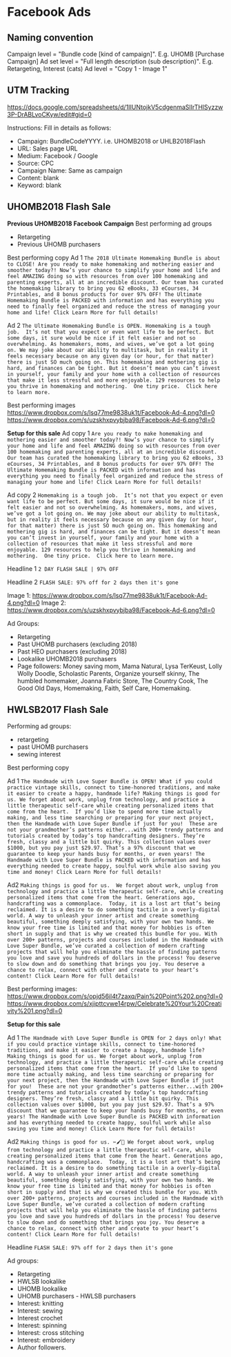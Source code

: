 <!-- TITLE: /Advertising/Facebook Ads -->
<!-- SUBTITLE: Tips, Tricks & Results !-->

# Facebook Ads

## Naming convention
Campaign level = "Bundle code [kind of  campaign]".  E.g. UHOMB [Purchase Campaign]
Ad set level = "Full length description (sub description)".  E.g. Retargeting, Interest (cats)
Ad level = "Copy 1 - Image 1"

##  UTM Tracking
https://docs.google.com/spreadsheets/d/1IIUNtojkV5cdgenmaSlIrTHlSyzzw3P-DrABLvoCKyw/edit#gid=0

Instructions:
Fill in details as follows:
* Campaign: BundleCodeYYYY. i.e. UHOMB2018 or UHLB2018Flash
* URL: Sales page URL
* Medium: Facebook / Google
* Source: CPC
* Campaign Name: Same as campaign
* Content: blank
* Keyword: blank

## UHOMB2018 Flash Sale
**Previous UHOMB2018 Facebook Campaign**
Best performing ad groups
* Retargeting
* Previous UHOMB purchasers

Best performing copy
Ad 1
`The 2018 Ultimate Homemaking Bundle is about to CLOSE!
Are you ready to make homemaking and mothering easier and smoother today?!
Now’s your chance to simplify your home and life and feel AMAZING doing so with resources from over 100 homemaking and parenting experts, all at an incredible discount.
Our team has curated the homemaking library to bring you 62 eBooks, 33 eCourses, 34 Printables, and 8 bonus products for over 97% OFF!
The Ultimate Homemaking Bundle is PACKED with information and has everything you need to finally feel organized and reduce the stress of managing your home and life!
Click Learn More for full details!`

Ad 2
`The Ultimate Homemaking Bundle is OPEN.
Homemaking is a tough job.  It’s not that you expect or even want life to be perfect. But some days, it sure would be nice if it felt easier and not so overwhelming.
As homemakers, moms, and wives, we’ve got a lot going on. We may joke about our ability to multitask, but in reality it feels necessary because on any given day (or hour, for that matter) there is just SO much going on.
This homemaking and mothering gig is hard, and finances can be tight. But it doesn’t mean you can’t invest in yourself, your family and your home with a collection of resources that make it less stressful and more enjoyable.
129 resources to help you thrive in homemaking and mothering.  One tiny price.  Click here to learn more.`

Best performing images
https://www.dropbox.com/s/lsq77me9838uk1t/Facebook-Ad-4.png?dl=0
https://www.dropbox.com/s/uzskhxpvybjba98/Facebook-Ad-6.png?dl=0

**Setup for this sale**
Ad copy 1
`Are you ready to make homemaking and mothering easier and smoother today?!
Now’s your chance to simplify your home and life and feel AMAZING doing so with resources from over 100 homemaking and parenting experts, all at an incredible discount.
Our team has curated the homemaking library to bring you 62 eBooks, 33 eCourses, 34 Printables, and 8 bonus products for over 97% OFF!
The Ultimate Homemaking Bundle is PACKED with information and has everything you need to finally feel organized and reduce the stress of managing your home and life!
Click Learn More for full details!`

Ad copy 2
`Homemaking is a tough job.  It’s not that you expect or even want life to be perfect. But some days, it sure would be nice if it felt easier and not so overwhelming.
As homemakers, moms, and wives, we’ve got a lot going on. We may joke about our ability to multitask, but in reality it feels necessary because on any given day (or hour, for that matter) there is just SO much going on.
This homemaking and mothering gig is hard, and finances can be tight. But it doesn’t mean you can’t invest in yourself, your family and your home with a collection of resources that make it less stressful and more enjoyable.
129 resources to help you thrive in homemaking and mothering.  One tiny price.  Click here to learn more.`

Headline 1
`2 DAY FLASH SALE | 97% OFF`

Headline 2
`FLASH SALE: 97% off for 2 days then it's gone`

Image 1: https://www.dropbox.com/s/lsq77me9838uk1t/Facebook-Ad-4.png?dl=0
Image 2: https://www.dropbox.com/s/uzskhxpvybjba98/Facebook-Ad-6.png?dl=0

Ad Groups:
* Retargeting
* Past UHOMB purchasers (excluding 2018)
* Past HEO purchasers (excluding 2018)
* Lookalike UHOMB2018 purchasers
* Page followers: Money saving mom, Mama Natural, Lysa TerKeust, Lolly Wolly Doodle, Scholastic Parents, Organize yourself skinny, The humbled homemaker, Joanna Fabric Store, The Country Cook, The Good Old Days, Homemaking, Faith, Self Care, Homemaking.

## HWLSB2017 Flash Sale

Performing ad groups: 
* retargeting
* past UHOMB purchasers
* sewing interest

Best performing copy

Ad 1
`The Handmade with Love Super Bundle is OPEN!
What if you could practice vintage skills, connect to time-honored traditions, and make it easier to create a happy, handmade life?
Making things is good for us. We forget about work, unplug from technology, and practice a little therapeutic self-care while creating personalized items that come from the heart. 
If you’d like to spend more time actually making, and less time searching or preparing for your next project, then the Handmade with Love Super Bundle if just for you! 
These are not your grandmother’s patterns either...with 200+ trendy patterns and tutorials created by today’s top handcrafting designers. They’re fresh, classy and a little bit quirky.
This collection values over $1000, but you pay just $29.97. That’s a 97% discount that we guarantee to keep your hands busy for months, or even years!
The Handmade with Love Super Bundle is PACKED with information and has everything needed to create happy, soulful work while also saving you time and money!
Click Learn More for full details!`

Ad2
`Making things is good for us. 
We forget about work, unplug from technology and practice a little therapeutic self-care, while creating personalized items that come from the heart.
Generations ago, handcrafting was a commonplace. 
Today, it is a lost art that’s being reclaimed. It is a desire to do something tactile in a overly-digital world. A way to unleash your inner artist and create something beautiful, something deeply satisfying, with your own two hands.
We know your free time is limited and that money for hobbies is often short in supply and that is why we created this bundle for you.
With over 200+ patterns, projects and courses included in the Handmade with Love Super Bundle, we’ve curated a collection of modern crafting projects that will help you eliminate the hassle of finding patterns you love and save you hundreds of dollars in the process!
You deserve to slow down and do something that brings you joy. You deserve a chance to relax, connect with other and create to your heart’s content!
Click Learn More for full details!`

Best performing images:
https://www.dropbox.com/s/opjd56il4t7zaxq/Pain%20Point%202.png?dl=0
https://www.dropbox.com/s/xjipttcvwe14rpw/Celebrate%20Your%20Creativity%201.png?dl=0

**Setup for this sale**

Ad 1
`The Handmade with Love Super Bundle is OPEN for 2 days only!
What if you could practice vintage skills, connect to time-honored traditions, and make it easier to create a happy, handmade life?
Making things is good for us. We forget about work, unplug from technology, and practice a little therapeutic self-care while creating personalized items that come from the heart. 
If you’d like to spend more time actually making, and less time searching or preparing for your next project, then the Handmade with Love Super Bundle if just for you! 
These are not your grandmother’s patterns either...with 200+ trendy patterns and tutorials created by today’s top handcrafting designers. They’re fresh, classy and a little bit quirky.
This collection values over $1000, but you pay just $29.97. That’s a 97% discount that we guarantee to keep your hands busy for months, or even years!
The Handmade with Love Super Bundle is PACKED with information and has everything needed to create happy, soulful work while also saving you time and money!
Click Learn More for full details!`

Ad2
`Making things is good for us. ✂️🖌️🎁
We forget about work, unplug from technology and practice a little therapeutic self-care, while creating personalized items that come from the heart.
Generations ago, handcrafting was a commonplace. 
Today, it is a lost art that’s being reclaimed. It is a desire to do something tactile in a overly-digital world. A way to unleash your inner artist and create something beautiful, something deeply satisfying, with your own two hands.
We know your free time is limited and that money for hobbies is often short in supply and that is why we created this bundle for you.
With over 200+ patterns, projects and courses included in the Handmade with Love Super Bundle, we’ve curated a collection of modern crafting projects that will help you eliminate the hassle of finding patterns you love and save you hundreds of dollars in the process!
You deserve to slow down and do something that brings you joy. You deserve a chance to relax, connect with other and create to your heart’s content!
Click Learn More for full details!`

Headline 
`FLASH SALE: 97% off for 2 days then it's gone`

Ad groups:
* Retargeting
* HWLSB lookalike
* UHOMB lookalike
* UHOMB purchasers - HWLSB purchasers
* Interest: knitting
* Interest: sewing
* Interest crochet
* Interest: spinning
* Interest: cross stitching
* Interest: embroidery
* Author followers.








